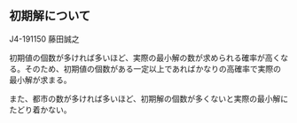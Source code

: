## 初期解について

J4-191150 藤田誠之

初期値の個数が多ければ多いほど、実際の最小解の数が求められる確率が高くなる。そのため、初期値の個数がある一定以上であればかなりの高確率で実際の最小解が求まる。

また、都市の数が多ければ多いほど、初期解の個数が多くないと実際の最小解にたどり着かない。

